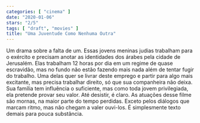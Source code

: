 ```yaml
---
categories: [ "cinema" ]
date: "2020-01-06"
stars: "2/5"
tags: [ "draft", "movies" ]
title: "Uma Juventude Como Nenhuma Outra"
---
```

Um drama sobre a falta de um. Essas jovens meninas judias trabalham
para o exército e precisam anotar as identidades dos árabes pela
cidade de Jerusalém. Elas trabalham 12 horas por dia em um regime de
quase escravidão, mas no fundo não estão fazendo mais nada além
de tentar fugir do trabalho. Uma delas quer se livrar deste emprego e
partir para algo mais excitante, mas precisa trabalhar direito, só que
sua companheira não deixa. Sua família tem influência o suficiente,
mas como toda jovem privilegiada, ela pretende provar seu valor. Até
desistir, é claro. As atuações desse filme são mornas, na maior
parte do tempo perdidas. Exceto pelos diálogos que marcam ritmo, mas
não chegam a valer ouvi-los. É simplesmente texto demais para pouca
substância.
